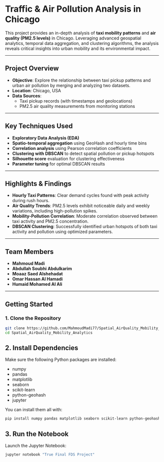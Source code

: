 # Traffic & Air Pollution Analysis in Chicago

This project provides an in-depth analysis of **taxi mobility patterns** and **air quality (PM2.5 levels)** in Chicago. Leveraging advanced geospatial analytics, temporal data aggregation, and clustering algorithms, the analysis reveals critical insights into urban mobility and its environmental impact.

---

## Project Overview

- **Objective**: Explore the relationship between taxi pickup patterns and urban air pollution by merging and analyzing two datasets.
- **Location**: Chicago, USA
- **Data Sources**: 
  - Taxi pickup records (with timestamps and geolocations)
  - PM2.5 air quality measurements from monitoring stations

---

## Key Techniques Used

- **Exploratory Data Analysis (EDA)**
- **Spatio-temporal aggregation** using GeoHash and hourly time bins
- **Correlation analysis** using Pearson correlation coefficients
- **Clustering with DBSCAN** to detect spatial pollution or pickup hotspots
- **Silhouette score** evaluation for clustering effectiveness
- **Parameter tuning** for optimal DBSCAN results

---

## Highlights & Findings

- **Hourly Taxi Patterns**: Clear demand cycles found with peak activity during rush hours.
- **Air Quality Trends**: PM2.5 levels exhibit noticeable daily and weekly variations, including high-pollution spikes.
- **Mobility-Pollution Correlation**: Moderate correlation observed between taxi activity and PM2.5 concentration.
- **DBSCAN Clustering**: Successfully identified urban hotspots of both taxi activity and pollution using optimized parameters.

---

## Team Members

- **Mahmoud Madi**
- **Abdullah Soubhi Abdulkarim**
- **Moaaz Saed Alshehadat**
- **Omar Hassan Al Hamadi**
- **Humaid Mohamed Al Ali**

---

## Getting Started

### 1. Clone the Repository

```bash
git clone https://github.com/MahmoudMadi77/Spatial_AirQuality_Mobility_Analytics
cd Spatial_AirQuality_Mobility_Analytics
```
## 2. Install Dependencies
Make sure the following Python packages are installed:

- numpy  
- pandas  
- matplotlib  
- seaborn  
- scikit-learn  
- python-geohash  
- jupyter  

You can install them all with:

```bash
pip install numpy pandas matplotlib seaborn scikit-learn python-geohash jupyter
```

## 3. Run the Notebook

Launch the Jupyter Notebook:

```bash
jupyter notebook "True Final FDS Project"
```